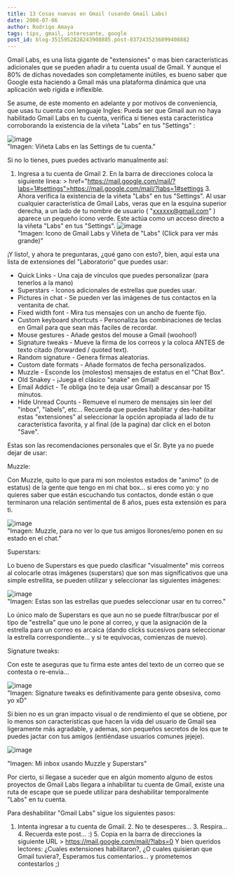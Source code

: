 ```yaml
---
title: 13 Cosas nuevas en Gmail (usando Gmail Labs)
date: 2008-07-06
author: Rodrigo Amaya
tags: tips, gmail, interesante, google
post_id: blog-3515952828243908885.post-8372435236899408882
---
```


Gmail Labs, es una lista gigante de "extensiones" o mas bien características adicionales que se pueden añadir a tu cuenta usual de Gmail. Y aunque el 80% de dichas novedades son completamente inútiles, es bueno saber que Google esta haciendo a Gmail más una plataforma dinámica que una aplicación web rígida e inflexible.

Se asume, de este momento en adelante y por motivos de conveniencia, que usas tu cuenta con lenguaje Ingles: Pueda ser que Gmail aun no haya habilitado Gmail Labs en tu cuenta, verifica si tienes esta característica corroborando la existencia de la viñeta "Labs" en tus "Settings" :

![image](https://bp3.blogger.com/_ayvorITawE4/SHDm9fOgh2I/AAAAAAAAA1E/yRpZnrjpGks/s400/settings.jpg)    
"Imagen: Viñeta Labs en las
Settings de tu cuenta."

Si no lo tienes, pues puedes activarlo manualmente así:

1. Ingresa a tu cuenta de Gmail 2. En la barra de direcciones coloca la siguiente linea: > href="https://mail.google.com/mail/?labs=1#settings">https://mail.google.com/mail/?labs=1#settings 3. Ahora verifica la existencia de la viñeta "Labs" en tus "Settings". Al usar cualquier característica de Gmail Labs, veras que en la esquina superior derecha, a un lado de tu nombre de usuario ( "xxxxxx@gmail.com" ) aparece un pequeño icono verde. Este actúa como un acceso directo a la viñeta "Labs" en tus "Settings".
![image](https://bp0.blogger.com/_ayvorITawE4/SHDsWvOgh6I/AAAAAAAAA1k/KxK9u73GCyY/s400/hey+look.jpg)    
"Imagen: Icono de
Gmail Labs y Viñeta de "Labs" (Click para ver más grande)"

¡Y listo!, y ahora te preguntaras, ¿qué gano con esto?, bien, aquí esta una lista de extensiones del "Laboratorio" que puedes usar:

- Quick Links - Una caja de vínculos que puedes personalizar (para tenerlos a la mano)
- Superstars - Iconos adicionales de estrellas que puedes usar.
- Pictures in chat - Se pueden ver las imágenes de tus contactos en la ventanita de chat.
- Fixed width font - Mira tus mensajes con un ancho de fuente fijo.
- Custom keyboard shortcuts - Personaliza las combinaciones de teclas en Gmail para que sean más faciles de recordar.
- Mouse gestures - Añade gestos del mouse a Gmail (woohoo!)
- Signature tweaks - Mueve la firma de los correos y la coloca ANTES de texto citado (forwarded / quoted text).
- Random signature - Genera firmas aleatorias.
- Custom date formats - Añade formatos de fecha personalizados.
- Muzzle - Esconde los (molestos) mensajes de estatus en el "Chat Box".
- Old Snakey - ¡Juega el clásico "snake" en Gmail!
- Email Addict - Te obliga (no te deja usar Gmail) a descansar por 15 minutos.
- Hide Unread Counts - Remueve el numero de mensajes sin leer del "inbox", "labels", etc...
Recuerda que puedes habilitar y des-habilitar estas "extensiones" al seleccionar la opción apropiada al lado de tu característica favorita, y al final (de la pagina) dar click en el boton "Save".

Estas son las recomendaciones personales que el Sr. Byte ya no puede dejar de usar:

Muzzle:

Con Muzzle, quito lo que para mi son molestos estados de "animo" (o de estatus) de la gente que tengo en mi chat box... si eres como yo: y no quieres saber que están escuchando tus contactos, donde están o que terminaron una relación sentimental de 8 años, pues esta extensión es para ti.

![image](https://bp0.blogger.com/_ayvorITawE4/SHDm9vOgh3I/AAAAAAAAA1M/oWSzmKzKooo/s400/muzzle.jpg)    
"Imagen: Muzzle, para no ver
lo que tus amigos llorones/emo ponen en su estado en el chat."

Superstars:

Lo bueno de Superstars es que puedo clasificar "visualmente" mis correos al colocarle otras imágenes (superstars) que son mas significativos que una simple estrellita, se pueden utilizar y seleccionar las siguientes imágenes:

![image](https://bp2.blogger.com/_ayvorITawE4/SHDvoPOgh7I/AAAAAAAAA1s/lODxxd2qTIE/s400/estrellitadimetupuaj.jpg)    
"Imagen: Estas son las
estrellas que puedes seleccionar usar en tu correo."

Lo único malo de Superstars es que aun no se puede filtrar/buscar por el tipo de "estrella" que uno le pone al correo, y que la asignación de la estrella para un correo es arcaica (dando clicks sucesivos para seleccionar la estrella correspondiente... y si te equivocas, comienzas de nuevo).

Signature tweaks:

Con este te aseguras que tu firma este antes del texto de un correo que se contesta o re-envia...

![image](https://bp3.blogger.com/_ayvorITawE4/SHDyKfOgh8I/AAAAAAAAA10/NJKvFyY9Lbw/s400/signaturetweak.jpg)    
"Imagen: Signature tweaks es
definitivamente para gente obsesiva, como yo xD"

Si bien no es un gran impacto visual o de rendimiento el que se obtiene, por lo menos son características que hacen la vida del usuario de Gmail sea ligeramente más agradable, y ademas, son pequeños secretos de los que te puedes jactar con tus amigos (entiéndase usuarios comunes jejeje).

![image](https://bp2.blogger.com/_ayvorITawE4/SHDm-POgh5I/AAAAAAAAA1c/5cQy6euNvxs/s400/mi-inbox.jpg)    

"Imagen: Mi inbox usando Muzzle y Superstars"

Por cierto, si llegase a suceder que en algún momento alguno de estos proyectos de Gmail Labs llegara a inhabilitar tu cuenta de Gmail, existe una ruta de escape que se puede utilizar para deshabilitar temporalmente "Labs" en tu cuenta.

Para deshabilitar "Gmail Labs" sigue los siguientes pasos:

1. Intenta ingresar a tu cuenta de Gmail. 2. No te desesperes... 3. Respira... 4. Recuerda este post... :) 5. Copia en la barra de direcciones la siguiente URL > https://mail.google.com/mail/?labs=0 Y bien queridos lectores: ¿Cuales extensiones habilitaron?, ¿O cuales quisieran que Gmail tuviera?, Esperamos tus comentarios... y prometemos contestarlos ;)